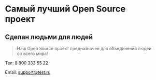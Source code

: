 # Самый лучший Open Source проект

## Сделан людьми для людей

> Наш Open Source проект предназначен для объединения людей со всего мира!
  
Тел: 8 800 333 55 22
  
Email: support@test.ru